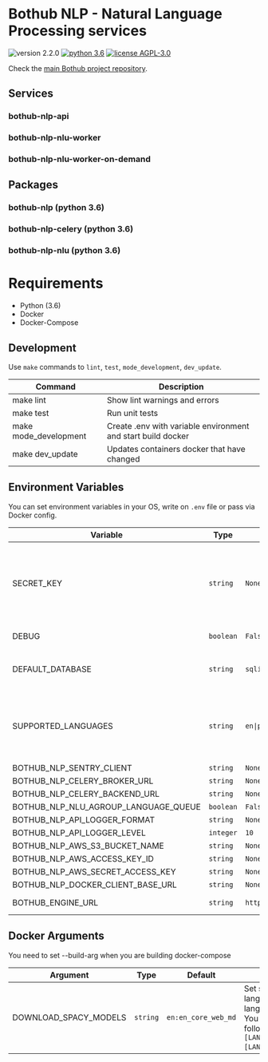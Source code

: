 # Bothub NLP - Natural Language Processing services

![version 2.2.0](https://img.shields.io/badge/version-2.2.0-blue.svg) [![python 3.6](https://img.shields.io/badge/python-3.6-green.svg)](https://docs.python.org/3.6/whatsnew/changelog.html) [![license AGPL-3.0](https://img.shields.io/badge/license-AGPL--3.0-red.svg)](https://github.com/udomobi/bothub-nlp/blob/master/LICENSE)

Check the [main Bothub project repository](https://github.com/Ilhasoft/bothub).


## Services

### bothub-nlp-api

### bothub-nlp-nlu-worker

### bothub-nlp-nlu-worker-on-demand

## Packages

### bothub-nlp (python 3.6)

### bothub-nlp-celery (python 3.6)

### bothub-nlp-nlu (python 3.6)


# Requirements

* Python (3.6)
* Docker
* Docker-Compose

## Development

Use ```make``` commands to ```lint```, ```test```, ```mode_development```, ```dev_update```.

| Command | Description |
|--|--|
| make lint | Show lint warnings and errors
| make test | Run unit tests
| make mode_development | Create .env with variable environment and start build docker
| make dev_update | Updates containers docker that have changed


## Environment Variables

You can set environment variables in your OS, write on ```.env``` file or pass via Docker config.

| Variable | Type | Default | Description |
|--|--|--|--|
| SECRET_KEY | ```string```|  ```None``` | A secret key for a particular Django installation. This is used to provide cryptographic signing, and should be set to a unique, unpredictable value.
| DEBUG | ```boolean``` | ```False``` | A boolean that turns on/off debug mode.
| DEFAULT_DATABASE | ```string``` | ```sqlite:///db.sqlite3``` | Read [dj-database-url](https://github.com/kennethreitz/dj-database-url) to configure the database connection.
| SUPPORTED_LANGUAGES | ```string```| ```en\|pt``` | Set supported languages. Separe languages using ```\|```. You can set location follow the format: ```[LANGUAGE_CODE]:[LANGUAGE_LOCATION]```.
| BOTHUB_NLP_SENTRY_CLIENT | ```string``` | ```None``` | 
| BOTHUB_NLP_CELERY_BROKER_URL | ```string``` | ```None``` | 
| BOTHUB_NLP_CELERY_BACKEND_URL | ```string``` | ```None``` | 
| BOTHUB_NLP_NLU_AGROUP_LANGUAGE_QUEUE | ```boolean``` | ```False``` | 
| BOTHUB_NLP_API_LOGGER_FORMAT | ```string``` | ```None``` | 
| BOTHUB_NLP_API_LOGGER_LEVEL | ```integer``` | ```10``` | 
| BOTHUB_NLP_AWS_S3_BUCKET_NAME | ```string``` | ```None``` | 
| BOTHUB_NLP_AWS_ACCESS_KEY_ID | ```string``` | ```None``` | 
| BOTHUB_NLP_AWS_SECRET_ACCESS_KEY | ```string``` | ```None``` | 
| BOTHUB_NLP_DOCKER_CLIENT_BASE_URL | ```string``` | ```None``` | 
| BOTHUB_ENGINE_URL | ```string```|  ```https://api.bothub.it``` | Bothub-engine API URL


## Docker Arguments

You need to set --build-arg when you are building docker-compose

| Argument | Type | Default | Description |
|--|--|--|--|
| DOWNLOAD_SPACY_MODELS | ```string```|  ```en:en_core_web_md``` | Set supported languages. Separe languages using ```\|```. You can set location follow the format: ```[LANGUAGE_CODE]:[LANGUAGE_LOCATION]```.
